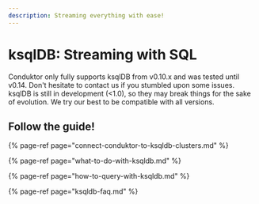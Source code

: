 ```yaml
---
description: Streaming everything with ease!
---
```


# ksqlDB: Streaming with SQL

Conduktor only fully supports ksqlDB from v0.10.x and was tested until v0.14. Don't hesitate to contact us if you stumbled upon some issues. ksqlDB is still in development \(&lt;1.0\), so they may break things for the sake of evolution. We try our best to be compatible with all versions.

## Follow the guide!

{% page-ref page="connect-conduktor-to-ksqldb-clusters.md" %}

{% page-ref page="what-to-do-with-ksqldb.md" %}

{% page-ref page="how-to-query-with-ksqldb.md" %}

{% page-ref page="ksqldb-faq.md" %}



